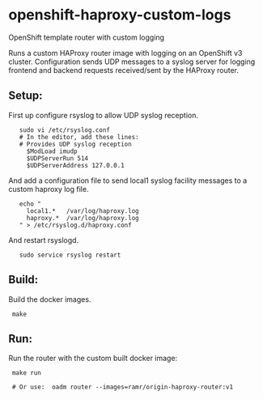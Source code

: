 # openshift-haproxy-custom-logs
OpenShift template router with custom logging

Runs a custom HAProxy router image with logging on an OpenShift v3 cluster.
Configuration sends UDP messages to a syslog server for logging frontend
and backend requests received/sent by the HAProxy router.

Setup:
------
First up configure rsyslog to allow UDP syslog reception.

       sudo vi /etc/rsyslog.conf
       # In the editor, add these lines:
       # Provides UDP syslog reception
         $ModLoad imudp
         $UDPServerRun 514
         $UDPServerAddress 127.0.0.1

And add a configuration file to send local1 syslog facility messages to a
custom haproxy log file.

       echo "
         local1.*   /var/log/haproxy.log
         haproxy.*  /var/log/haproxy.log
       " > /etc/rsyslog.d/haproxy.conf

And restart rsyslogd.

       sudo service rsyslog restart

Build:
------
Build the docker images.

     make


Run:
----
Run the router with the custom built docker image:

     make run

     # Or use:  oadm router --images=ramr/origin-haproxy-router:v1


